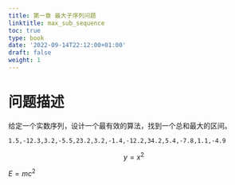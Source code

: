 ```yaml
---
title: 第一章 最大子序列问题
linktitle: max_sub_sequence
toc: true
type: book
date: '2022-09-14T22:12:00+01:00'
draft: false
weight: 1
---
```


# 问题描述

给定一个实数序列，设计一个最有效的算法，找到一个总和最大的区间。

```
1.5,-12.3,3.2,-5.5,23.2,3.2,-1.4,-12.2,34.2,5.4,-7.8,1.1,-4.9
```

$$
y = x^2
$$

$E=mc^2$

